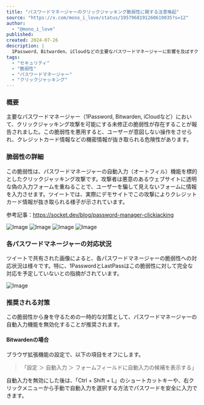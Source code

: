 ```yaml
---
title: "パスワードマネージャーのクリックジャッキング脆弱性に関する注意喚起"
source: "https://x.com/mono_i_love/status/1957968191260619035?s=12"
author:
  - "@mono_i_love"
published: 
created: 2024-07-26
description: |
  1Password、Bitwarden、iCloudなどの主要なパスワードマネージャーに影響を及ぼすクリックジャッキング攻撃の脆弱性についての注意喚起。この未修正の脆弱性を悪用したデモサイトで、実際にクレジットカード情報が抜き取られる危険性が示されている。
tags:
  - "セキュリティ"
  - "脆弱性"
  - "パスワードマネージャー"
  - "クリックジャッキング"
---
```


### 概要

主要なパスワードマネージャー（1Password, Bitwarden, iCloudなど）において、クリックジャッキング攻撃を可能にする未修正の脆弱性が存在することが報告されました。この脆弱性を悪用すると、ユーザーが意図しない操作をさせられ、クレジットカード情報などの機密情報が抜き取られる危険性があります。

### 脆弱性の詳細

この脆弱性は、パスワードマネージャーの自動入力（オートフィル）機能を標的としたクリックジャッキング攻撃です。攻撃者は悪意のあるウェブサイトに透明な偽の入力フォームを重ねることで、ユーザーを騙して見えないフォームに情報を入力させます。ツイートでは、実際にデモサイトでこの攻撃によりクレジットカード情報が抜き取られる様子が示されています。

参考記事：<https://socket.dev/blog/password-manager-clickjacking>

![Image](https://pbs.twimg.com/media/GywXnstbMAAXc4r?format=jpg&name=large) ![Image](https://pbs.twimg.com/media/GywXqotacAUJ1bz?format=jpg&name=large) ![Image](https://pbs.twimg.com/media/GywX1JGacAIJkHK?format=jpg&name=large) ![Image](https://pbs.twimg.com/media/GywX2ZhacAQE6vV?format=jpg&name=large)

### 各パスワードマネージャーの対応状況

ツイートで共有された画像によると、各パスワードマネージャーの脆弱性への対応状況は様々です。特に、1PasswordとLastPassはこの脆弱性に対して完全な対応を予定していないとの指摘がされています。

![Image](https://pbs.twimg.com/media/GywYpa6bwAAsu6o?format=jpg&name=large)

### 推奨される対策

この脆弱性から身を守るための一時的な対策として、パスワードマネージャーの自動入力機能を無効化することが推奨されます。

#### Bitwardenの場合

ブラウザ拡張機能の設定で、以下の項目をオフにします。

> 「設定 ＞ 自動入力 ＞ フォームフィールドに自動入力の候補を表示する」

自動入力を無効にした後は、「Ctrl + Shift + L」のショートカットキーや、右クリックメニューから手動で自動入力を選択する方法でパスワードを安全に入力できます。
